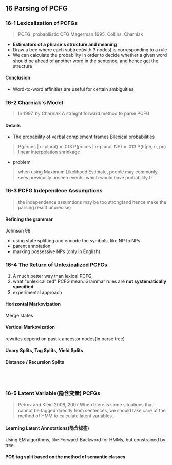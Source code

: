 ## 16 Parsing of PCFG
### 16-1 Lexicalization of PCFGs
> PCFG: probabilistic CFG
> Magerman 1995, Collins, Charniak 

- **Estimators of a phrase's structure and meaning**
- Draw a tree where each subtree(with 3 nodes) is corresponding to a rule
- We can calculate the probability in order to decide whether a given word should be ahead of another word in the sentence, and hence get the structure

#### Conclusion
- Word-to-word affinities are useful for certain ambiguities

### 16-2 Charniak's Model
> In 1997, by Charniak
> A straight forward method to parse PCFG

#### Details
- The probability of verbal complement frames
Bilexical probabilities
> P(prices | n-plural) = .013
> P(prices | n-plural, NP) = .013
> P(h|ph, c, pc)
> linear interpolation shrinkage 

- problem
> when using Maximum Likelihood Estimate, people may commonly sees previously unseen events, which would have probability 0.

### 16-3 PCFG Independece Assumptions
> the independence assumtions may be too strong(and hence make the parsing result unprecise)
 
#### Refining the grammar 
Johnson 98
- using state splitting and encode the symbols, like NP to NPs
- parent annotation
- marking possessive NPs (only in English)

### 16-4 The Return of Unlexicalized PCFGs
1. A much better way than lexical PCFG;
2. what "unlexicalized" PCFG mean:
	Grammar rules are **not systematically specified**
3. experimental approach
#### Horizontal Markovization
Merge states
#### Vertical Markovization
rewrites depend on past k ancestor nodes(in parse tree)
#### Unary Splits, Tag Splits, Yield Splits
#### Distance / Recursion Splits

<br></br>
### 16-5 Latent Variable(隐含变量) PCFGs
>Petrov and Klein 2006, 2007
When there is some situations that cannot be tagged directly from sentences, we should take care of the method of HMM to calculate latent variables.
#### Learning Latent Annotations(隐含标签)
Using EM algorithms, like Forward-Backword for HMMs, but constrained by tree.
#### POS tag split based on the method of semantic classes
